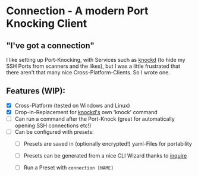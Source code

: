 # Connection - A modern Port Knocking Client

## "I've got a connection"

I like setting up Port-Knocking, with Services such as [knockd](https://github.com/jvinet/knock) (to hide my SSH Ports from scanners and the likes), but I was a little frustrated that there aren't that many nice Cross-Platform-Clients. So I wrote one.

## Features (WIP):

- [X] Cross-Platform (tested on Windows and Linux)
- [X] Drop-in-Replacement for [knockd's](https://github.com/jvinet/knock) own 'knock' command
- [ ] Can run a command after the Port-Knock (great for automatically opening SSH connections etc!)
- [ ] Can be configured with presets:
  - [ ] Presets are saved in (optionally encrypted!) yaml-Files for portability
  - [ ] Presets can be generated from a nice CLI Wizard thanks to [inquire](https://github.com/mikaelmello/inquire)
  - [ ] Run a Preset with ``connection [NAME]``

